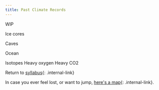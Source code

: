```yaml
---
title: Past Climate Records
---
```


WIP

Ice cores

Caves

Ocean

Isotopes
Heavy oxygen
Heavy CO2

Return to [syllabus](/rda/cccf-syllabus){: .internal-link}

In case you ever feel lost, or want to jump, [here's a map](/rda/cccf-map){: .internal-link}.

